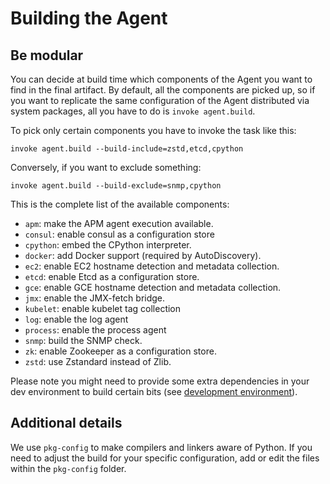 # Building the Agent

## Be modular

You can decide at build time which components of the Agent you want to find in
the final artifact. By default, all the components are picked up, so if you want
to replicate the same configuration of the Agent distributed via system packages,
all you have to do is `invoke agent.build`.

To pick only certain components you have to invoke the task like this:

```
invoke agent.build --build-include=zstd,etcd,cpython
```

Conversely, if you want to exclude something:

```
invoke agent.build --build-exclude=snmp,cpython
```

This is the complete list of the available components:

* `apm`: make the APM agent execution available.
* `consul`: enable consul as a configuration store
* `cpython`: embed the CPython interpreter.
* `docker`: add Docker support (required by AutoDiscovery).
* `ec2`: enable EC2 hostname detection and metadata collection.
* `etcd`: enable Etcd as a configuration store.
* `gce`: enable GCE hostname detection and metadata collection.
* `jmx`: enable the JMX-fetch bridge.
* `kubelet`: enable kubelet tag collection
* `log`: enable the log agent
* `process`: enable the process agent
* `snmp`: build the SNMP check.
* `zk`: enable Zookeeper as a configuration store.
* `zstd`: use Zstandard instead of Zlib.

Please note you might need to provide some extra dependencies in your dev
environment to build certain bits (see [development environment][dev-env]).

## Additional details

We use `pkg-config` to make compilers and linkers aware of Python. If you need
to adjust the build for your specific configuration, add or edit the files within
the `pkg-config` folder.

[dev-env]: agent_dev_env.md
